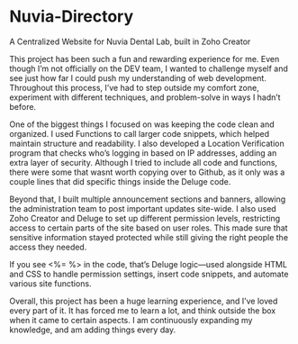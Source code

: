 # Nuvia-Directory
A Centralized Website for Nuvia Dental Lab, built in Zoho Creator

This project has been such a fun and rewarding experience for me. Even though I’m not officially on the DEV team, I wanted to challenge myself and see just how far I could push my understanding of web development. Throughout this process, I’ve had to step outside my comfort zone, experiment with different techniques, and problem-solve in ways I hadn’t before.

One of the biggest things I focused on was keeping the code clean and organized. I used Functions to call larger code snippets, which helped maintain structure and readability. I also developed a Location Verification program that checks who’s logging in based on IP addresses, adding an extra layer of security. Although I tried to include all code and functions, there were some that wasnt worth copying over to Github, as it only was a couple lines that did specific things inside the Deluge code. 

Beyond that, I built multiple announcement sections and banners, allowing the administration team to post important updates site-wide. I also used Zoho Creator and Deluge to set up different permission levels, restricting access to certain parts of the site based on user roles. This made sure that sensitive information stayed protected while still giving the right people the access they needed.

If you see <%= %> in the code, that’s Deluge logic—used alongside HTML and CSS to handle permission settings, insert code snippets, and automate various site functions.

Overall, this project has been a huge learning experience, and I’ve loved every part of it. It has forced me to learn a lot, and think outside the box when it came to certain aspects. I am continuously expanding my knowledge, and am adding things every day. 

